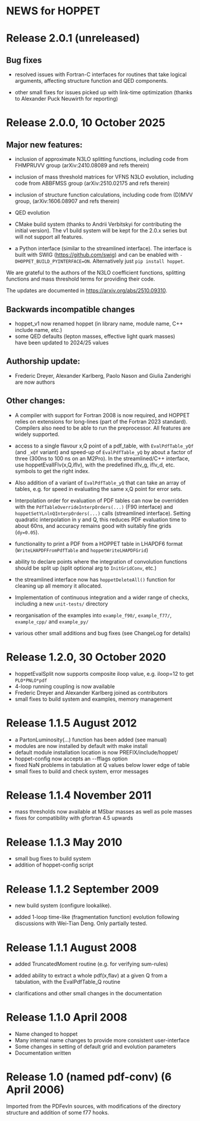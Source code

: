 # NEWS for HOPPET

# Release 2.0.1 (unreleased)

## Bug fixes

* resolved issues with Fortran-C interfaces for routines that 
  take logical arguments, affecting structure function and QED 
  components.
  
* other small fixes for issues picked up with link-time optimization
  (thanks to Alexander Puck Neuwirth for reporting)


# Release 2.0.0, 10 October 2025

## Major new features:

* inclusion of approximate N3LO splitting functions, including code from 
  FHMPRUVV group (arXiv:2410.08089 and refs therein)

* inclusion of mass threshold matrices for VFNS N3LO evolution, including
  code from ABBFMSS group (arXiv:2510.02175 and refs therein)

* inclusion of structure function calculations, including code from (D)MVV
  group, (arXiv:1606.08907 and refs therein)

* QED evolution

* CMake build system (thanks to Andrii Verbitskyi for contributing the
  initial version). The v1 build system will be kept for the 2.0.x
  series but will not support all features.

* a Python interface (similar to the streamlined interface). The
  interface is built with SWIG (https://github.com/swig) and can be
  enabled with `-DHOPPET_BUILD_PYINTERFACE=ON`. Alternatively just `pip
  install hoppet`.
  
We are grateful to the authors of the N3LO coefficient functions,
splitting functions and mass threshold terms for providing their code. 

The updates are documented in https://arxiv.org/abs/2510.09310.

## Backwards incompatible changes

* hoppet_v1 now renamed hoppet (in library name, module name, C++
  include name, etc.)
* some QED defaults (lepton masses, effective light quark masses)  
  have been updated to 2024/25 values

## Authorship update: 

* Frederic Dreyer, Alexander Karlberg, Paolo Nason and Giulia Zanderighi
  are now authors

## Other changes:

* A compiler with support for Fortran 2008 is now required, and HOPPET relies
  on extensions for long-lines (part of the Fortran 2023 standard). Compilers
  also need to be able to run the preprocessor. All features are widely supported.

* access to a single flavour x,Q point of a pdf_table, with
  `EvalPdfTable_yQf` (and `_xQf` variant) and speed-up of
  `EvalPdfTable_yQ` by about a factor of three (300ns to 100 ns on an
  M2Pro). In the streamlined/C++ interface, use hoppetEvalIFlv(x,Q,iflv),
  with the predefined iflv_g, iflv_d, etc. symbols to get the right index. 
  
* Also addition of a variant of `EvalPdfTable_yQ` that can take
  an array of tables, e.g. for speed in evaluating the same x,Q point
  for error sets.

* Interpolation order for evaluation of PDF tables can now be overridden
  with the `PdfTableOverrideInterpOrders(...)` (F90 interface) and
  `hoppetSetYLnlnQInterpOrders(...)` calls (streamlined interface).
  Setting quadratic interpolation in y and Q, this reduces PDF
  evaluation time to about 60ns, and accuracy remains good with suitably
  fine grids (`dy=0.05`).

* functionality to print a PDF from a HOPPET table in LHAPDF6 format
  (`WriteLHAPDFFromPdfTable` and `hoppetWriteLHAPDFGrid`)

* ability to declare points where the integration of convolution
  functions should be split up (split optional arg to `InitGridConv`, etc.)

* the streamlined interface now has `hoppetDeleteAll()` function for cleaning up
  all memory it allocated.

* Implementation of continuous integration and a wider range of checks, including 
  a new `unit-tests/` directory

* reorganisation of the examples into `example_f90/`, `example_f77/`,
  `example_cpp/` and `example_py/`  

* various other small additions and bug fixes (see ChangeLog for details)


# Release 1.2.0, 30 October 2020

* hoppetEvalSplit now supports composite iloop value, e.g. iloop=12
  to get `PLO*PNLO*pdf`
* 4-loop running coupling is now available
* Frederic Dreyer and Alexander Karlberg joined as contributors
* small fixes to build system and examples, memory management


# Release 1.1.5  August 2012

* a PartonLuminosity(...) function has been added (see manual)
* modules are now installed by default with make install
* default module installation location is now PREFIX/include/hoppet/
* hoppet-config now accepts an --fflags option
* fixed NaN problems in tabulation at Q values below lower edge of table
* small fixes to build and check system, error messages


# Release 1.1.4  November 2011

* mass thresholds now available at MSbar masses as well as pole masses
* fixes for compatibility with gfortran 4.5 upwards


# Release 1.1.3  May 2010

* small bug fixes to build system
* addition of hoppet-config script


# Release 1.1.2  September 2009


* new build system (configure lookalike).

* added 1-loop time-like (fragmentation function) evolution following
  discussions with Wei-Tian Deng. Only partially tested.


# Release 1.1.1  August 2008


* added TruncatedMoment routine (e.g. for verifying sum-rules)

* added ability to extract a whole pdf(x,flav) at a given Q from a
  tabulation, with the EvalPdfTable_Q routine

* clarifications and other small changes in the documentation


# Release 1.1.0  April 2008


* Name changed to hoppet
* Many internal name changes to provide more consistent user-interface
* Some changes in setting of default grid and evolution parameters
* Documentation written


# Release 1.0 (named pdf-conv) (6 April 2006)


Imported from the PDFevln sources, with modifications of the directory
structure and addition of some f77 hooks.
